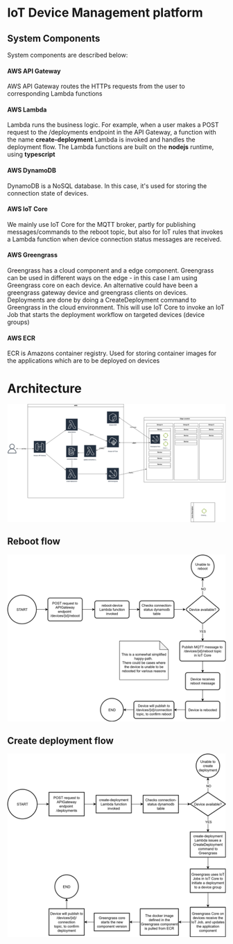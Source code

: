# IoT Device Management platform

## System Components
System components are described below:
#### AWS API Gateway
AWS API Gateway routes the HTTPs requests from the user to corresponding Lambda functions
#### AWS Lambda
Lambda runs the business logic. For example, when a user makes a POST request to the /deployments endpoint in the API Gateway, a function with the name **create-deployment** Lambda is invoked and handles the deployment flow.
The Lambda functions are built on the **nodejs** runtime, using **typescript**
#### AWS DynamoDB
DynamoDB is a NoSQL database. In this case, it's used for storing the connection state of devices.
#### AWS IoT Core
We mainly use IoT Core for the MQTT broker, partly for publishing messages/commands to the reboot topic, but also for IoT rules that invokes a Lambda function when device connection status messages are received.
#### AWS Greengrass
Greengrass has a cloud component and a edge component. Greengrass can be used in different ways on the edge - in this case I am using Greengrass core on each device. An alternative could have been a greengrass gateway device and greengrass clients on devices.
Deployments are done by doing a CreateDeployment command to Greengrass in the cloud environment. This will use IoT Core to invoke an IoT Job that starts the deployment workflow on targeted devices (device groups)
#### AWS ECR
ECR is Amazons container registry. Used for storing container images for the applications which are to be deployed on devices


# Architecture
![System Architecture](./docs/images/architecture.drawio.svg)

## Reboot flow
![Reboot flowchart](./docs/images/reboot.drawio.svg)

## Create deployment flow
![Create deployment flowchart](./docs/images/create_deployment.drawio.svg)
